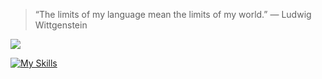 > “The limits of my language mean the limits of my world.” — Ludwig Wittgenstein

![](https://www.codewars.com/users/egor7orlov/badges/small)

[![My Skills](https://skillicons.dev/icons?i=js,ts,nodejs,nestjs,mongodb,mysql,postgres,docker,kotlin,go,py,linux&perline=4)](https://skillicons.dev)
